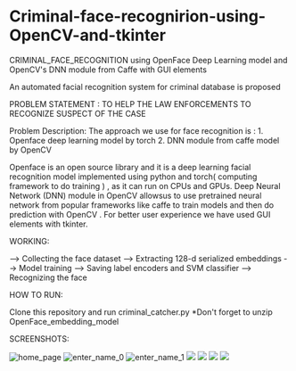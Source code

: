 # Criminal-face-recognirion-using-OpenCV-and-tkinter
CRIMINAL_FACE_RECOGNITION using OpenFace Deep Learning model and OpenCV's DNN module from Caffe with GUI elements


An automated facial recognition system for criminal database is proposed 

PROBLEM STATEMENT : TO HELP THE LAW ENFORCEMENTS TO RECOGNIZE SUSPECT OF THE CASE

Problem Description: The approach we  use for face recognition is :
                                      1. Openface deep learning model by torch
                                      2. DNN module from caffe model by OpenCV
                                      
Openface is an open source library and it is a deep learning facial recognition model implemented using python and torch( computing framework to do training ) , as it can run on CPUs and GPUs. 
Deep Neural Network (DNN) module in OpenCV allowsus to use pretrained neural network from popular frameworks like caffe to train models and then do prediction with OpenCV .
For better user experience we have used GUI elements with tkinter.

WORKING:

--> Collecting the face dataset
--> Extracting 128-d serialized embeddings
--> Model training
--> Saving label encoders and SVM classifier
--> Recognizing the face

HOW TO RUN:

Clone this repository and run criminal_catcher.py
*Don't forget to unzip OpenFace_embedding_model

SCREENSHOTS:

![home_page](G:\Spyder\Face_Recog_Final_Proj\screenshot_0.png)
![enter_name_0](G:\Spyder\Face_Recog_Final_Proj\screenshot_1.png)
![enter_name_1](G:\Spyder\Face_Recog_Final_Proj\screenshot_2.png)
![](G:\Spyder\Face_Recog_Final_Proj\screenshot_3.png)
![](G:\Spyder\Face_Recog_Final_Proj\screenshot_4.png)
![](G:\Spyder\Face_Recog_Final_Proj\screenshot_5.png)
![](G:\Spyder\Face_Recog_Final_Proj\screenshot_6.png)






